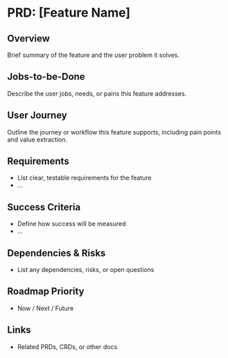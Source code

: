 # PRD: [Feature Name]

## Overview
Brief summary of the feature and the user problem it solves.

## Jobs-to-be-Done
Describe the user jobs, needs, or pains this feature addresses.

## User Journey
Outline the journey or workflow this feature supports, including pain points and value extraction.

## Requirements
- List clear, testable requirements for the feature
- ...

## Success Criteria
- Define how success will be measured
- ...

## Dependencies & Risks
- List any dependencies, risks, or open questions

## Roadmap Priority
- Now / Next / Future

## Links
- Related PRDs, CRDs, or other docs 